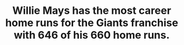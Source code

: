 ---
title:      
  - Willie Mays has the most career home runs for the Giants franchise with 646 of his 660 home runs.
secondary:
  - Barry Bonds only has 586 of his 762 home runs as a Giant, with the remaining from his days with the Pirates.
reference:
---